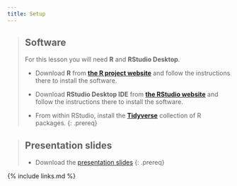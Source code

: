 ```yaml
---
title: Setup
---
```


> ## Software
>
> For this lesson you will need **R** and **RStudio Desktop**.
>
> * Download **R** from **[the R project website](https://www.r-project.org)** and follow the instructions there to install the software.
>
> * Download **RStudio Desktop IDE** from **[the RStudio website](https://rstudio.com/)** and follow the instructions there to install the software.
>
> * From within RStudio, install the **[Tidyverse](https://www.tidyverse.org)** collection of R packages.
{: .prereq}

> ## Presentation slides
> 
> * Download the [presentation slides](./module-rstudio-intro-dm-practices/module-rstudio-dm-practice.pdf)
{: .prereq}

{% include links.md %}
